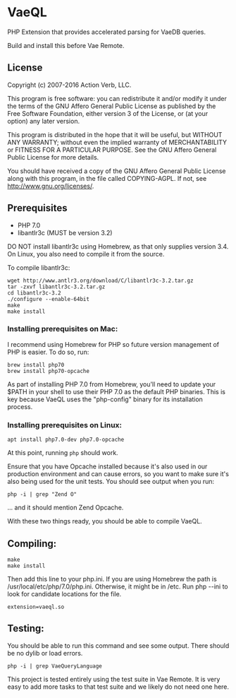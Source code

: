 # VaeQL

PHP Extension that provides accelerated parsing for VaeDB queries.

Build and install this before Vae Remote.


## License

Copyright (c) 2007-2016 Action Verb, LLC.

This program is free software: you can redistribute it and/or modify
it under the terms of the GNU Affero General Public License as published by
the Free Software Foundation, either version 3 of the License, or
(at your option) any later version.

This program is distributed in the hope that it will be useful,
but WITHOUT ANY WARRANTY; without even the implied warranty of
MERCHANTABILITY or FITNESS FOR A PARTICULAR PURPOSE.  See the
GNU Affero General Public License for more details.

You should have received a copy of the GNU Affero General Public License
along with this program, in the file called COPYING-AGPL.
If not, see http://www.gnu.org/licenses/.


## Prerequisites

 - PHP 7.0
 - libantlr3c (MUST be version 3.2)


DO NOT install libantlr3c using Homebrew, as that only supplies 
version 3.4.
On Linux, you also need to compile it from the source.

To compile libantlr3c:

    wget http://www.antlr3.org/download/C/libantlr3c-3.2.tar.gz
    tar -zxvf libantlr3c-3.2.tar.gz
    cd libantlr3c-3.2
    ./configure --enable-64bit
    make
    make install


### Installing prerequisites on Mac:

I recommend using Homebrew for PHP so future version management of PHP
is easier.  To do so, run: 

    brew install php70
    brew install php70-opcache

As part of installing PHP 7.0 from Homebrew, you'll need to update your
$PATH in your shell to use their PHP 7.0 as the default PHP binaries.
This is key because VaeQL uses the "php-config" binary for its
installation process.


### Installing prerequisites on Linux:

    apt install php7.0-dev php7.0-opcache


At this point, running `php` should work.

Ensure that you have Opcache installed because it's also used in our
production environment and can cause errors, so you want to make sure
it's also being used for the unit tests.  You should see output when you
run:

    php -i | grep "Zend O"

... and it should mention Zend Opcache.

With these two things ready, you should be able to compile VaeQL.


## Compiling:

    make
    make install

Then add this line to your php.ini.  If you are using Homebrew the path
is /usr/local/etc/php/7.0/php.ini.  Otherwise, it might be in /etc.  Run
php --ini to look for candidate locations for the file.

    extension=vaeql.so


## Testing:

You should be able to run this command and see some output.  There
should be no dylib or load errors.

    php -i | grep VaeQueryLanguage

This project is tested entirely using the test suite in Vae Remote.  It
is very easy to add more tasks to that test suite and we likely do not
need one here.
